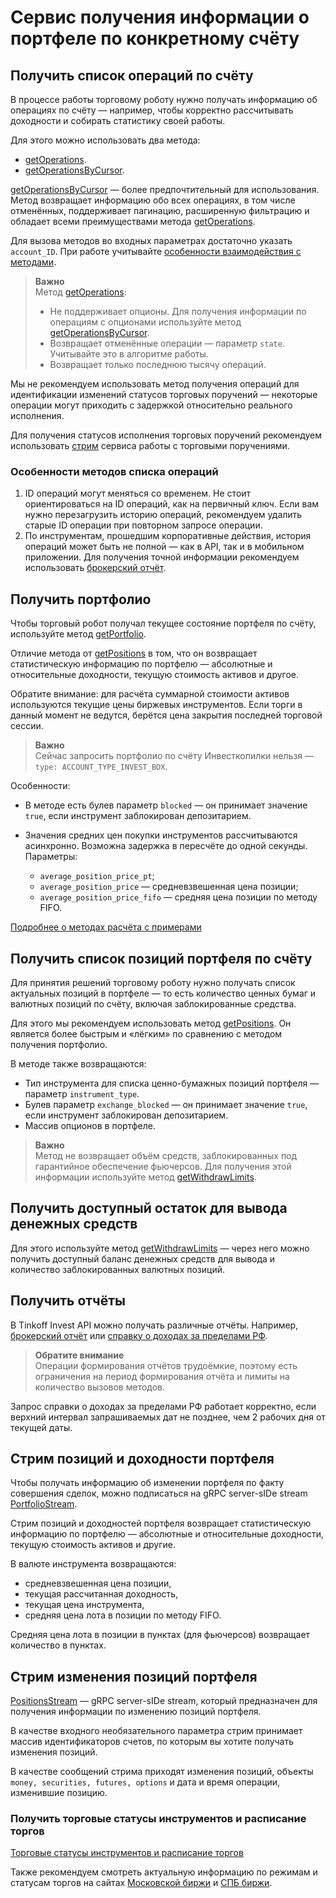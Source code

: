 # Сервис получения информации о портфеле по конкретному счёту

## Получить список операций по счёту

В процессе работы торговому роботу нужно получать информацию об операциях по счёту — например, чтобы
корректно рассчитывать доходности и собирать статистику своей работы. 

Для этого можно использовать два метода:

- [getOperations](/investAPI/operations#getoperations).
- [getOperationsByCursor](/investAPI/operations#getoperationsbycursor).

[getOperationsByCursor](/investAPI/operations#getoperationsbycursor) — более предпочтительный для использования. Метод возвращает информацию обо всех операциях, в том числе отменённых, поддерживает пагинацию, расширенную фильтрацию и обладает всеми преимуществами метода [getOperations](/investAPI/operations#getoperations).

Для вызова методов во входных параметрах достаточно указать `account_ID`. При работе учитывайте [особенности взаимодействия с методами](/investAPI/operations_problems).

<blockquote>
<p><strong>Важно</strong><br>
Метод <a href="/investAPI/operations#getoperations">getOperations</a>:</p>
<ul>
<li>Не поддерживает опционы. Для получения информации по операциям с опционами используйте метод <a href="/investAPI/operations#getoperationsbycursor">getOperationsByCursor</a>.</li>
<li>Возвращает отменённые операции — параметр <code>state</code>. Учитывайте это в алгоритме работы. </li>
<li>Возвращает только последнюю тысячу операций.</li>
</ul>
</blockquote>

Мы не рекомендуем использовать метод получения операций для идентификации изменений
статусов торговых поручений — некоторые операции могут приходить с задержкой относительно реального
исполнения. 

Для получения статусов исполнения торговых поручений рекомендуем использовать [стрим](/investAPI/head-orders/#_7) сервиса работы с торговыми поручениями. 

### Особенности методов списка операций

1. ID операций могут меняться со временем. Не стоит ориентироваться на ID операций, как на первичный ключ. Если вам нужно перезагрузить историю операций, рекомендуем удалить старые ID операции при повторном запросе операции.
2. По инструментам, прошедшим корпоративные действия, история операций может быть не полной — как в API, так и в мобильном приложении. Для получения точной информации рекомендуем использовать [брокерский отчёт](/investAPI/operations/#getbrokerreport).

## Получить портфолио

Чтобы торговый робот получал текущее состояние портфеля по счёту, используйте метод [getPortfolio](/investAPI/operations#getportfolio).

Отличие метода от [getPositions](/investAPI/operations#getpositions) в том, что он
возвращает статистическую информацию по портфелю — абсолютные и относительные доходности, текущую 
стоимость активов и другое.

Обратите внимание: для расчёта суммарной стоимости активов используются текущие цены биржевых
инструментов. Если торги в данный момент не ведутся, берётся цена закрытия последней торговой 
сессии. 

>**Важно**<br>
>Сейчас запросить портфолио по счёту Инвесткопилки нельзя — `type: ACCOUNT_TYPE_INVEST_BOX`. 

<p>Особенности: </p>
<ul>
<li><p>В методе есть булев параметр <code>blocked</code> — он принимает значение <code>true</code>, если инструмент заблокирован депозитарием.</p>
</li>
<li><p>Значения средних цен покупки инструментов рассчитываются асинхронно. Возможна задержка в пересчёте до одной секунды. Параметры:</p>
<ul>
<li><code>average_position_price_pt</code>;</li>
<li><code>average_position_price</code> — средневзвешенная цена позиции;</li>
<li><code>average_position_price_fifo</code> — средняя цена позиции по методу FIFO.</li>
</ul>
</li>
</ul>

[Подробнее о методах расчёта с примерами](https://www.tinkoff.ru/help/invest-educate/yield-analysis/about/math-method/)

## Получить список позиций портфеля по счёту

Для принятия решений торговому роботу нужно получать список актуальных позиций в портфеле — то есть 
количество ценных бумаг и валютных позиций по счёту, включая заблокированные средства. 

Для этого мы рекомендуем использовать метод [getPositions](/investAPI/operations#getpositions). Он является более быстрым и «лёгким» по сравнению с методом получения портфолио.  

В методе также возвращаются:

- Тип инструмента для списка ценно-бумажных позиций портфеля — параметр `instrument_type`.
- Булев параметр `exchange_blocked` — он принимает значение `true`, если инструмент заблокирован депозитарием.
- Массив опционов в портфеле.

>**Важно**<br>
>Метод не возвращает объём средств, заблокированных под гарантийное обеспечение фьючерсов. Для 
получения этой информации используйте метод [getWithdrawLimits](/investAPI/operations#getwithdrawlimits). 

## Получить доступный остаток для вывода денежных средств

Для этого используйте метод [getWithdrawLimits](/investAPI/operations#getwithdrawlimits) — через него можно получить доступный баланс денежных средств для вывода и количество заблокированных 
валютных позиций. 

## Получить отчёты

В Tinkoff Invest API можно получать различные отчёты. Например, [брокерский отчёт](/investAPI/operations#getbrokerreport) или [справку о доходах за пределами РФ](/investAPI/operations#getdivIDendsforeignissuer). 

>**Обратите внимание**<br>
>Операции формирования отчётов трудоёмкие, поэтому есть ограничения на период формирования отчёта и лимиты на количество вызовов методов. 

Запрос справки о доходах за пределами РФ работает корректно, если верхний интервал запрашиваемых дат не позднее, чем 2 рабочих дня от текущей даты.

## Стрим позиций и доходности портфеля

Чтобы получать информацию об изменении портфеля по факту совершения сделок, можно подписаться на gRPC server-sIDe stream [PortfolioStream](/investAPI/operations/#portfoliostream).

Стрим позиций и доходностей портфеля возвращает статистическую информацию по портфелю — абсолютные и относительные доходности, текущую стоимость активов и другие.

В валюте инструмента возвращаются:

- средневзвешенная цена позиции, 
- текущая рассчитанная доходность, 
- текущая цена инструмента,
- средняя цена лота в позиции по методу FIFO.

Средняя цена лота в позиции в пунктах (для фьючерсов) возвращает количество в пунктах. 

## Стрим изменения позиций портфеля

[PositionsStream](/investAPI/operations/#positionsstream) — gRPC server-sIDe stream, который предназначен для получения информации по изменению позиций портфеля.

В качестве входного необязательного параметра стрим принимает массив идентификаторов счетов, по которым вы хотите получать изменения позиций.

В качестве сообщений стрима приходят изменения позиций, объекты `money, securities, futures, options` и дата и время операции, изменившие позицию. 

### Получить торговые статусы инструментов и расписание торгов

[Торговые статусы инструментов и расписание торгов](https://russianinvestments.github.io/investAPI/faq_trading_status/)

Также рекомендуем смотреть актуальную информацию по режимам и статусам торгов на сайтах [Московской биржи](https://www.moex.com/) и [СПБ биржи](https://spbexchange.ru/). 